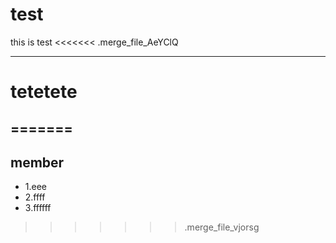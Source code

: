 # test
this is test
<<<<<<< .merge_file_AeYClQ

---
# tetetete
=======
-------

## member
* 1.eee
* 2.ffff
* 3.ffffff
>>>>>>> .merge_file_vjorsg
